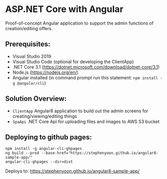 # ASP.NET Core with Angular
Proof-of-concept Angular application to support the admin functions of creation/editing offers.

## Prerequisites:
- Visual Studio 2019
- Visual Studio Code (optional for developing the ClientApp)
- .NET Core 3.1 (https://dotnet.microsoft.com/download/dotnet-core/3.1)
- Node.js (https://nodejs.org/en/)
- Angular installed (in command prompt run this statement: `npm install -g @angular/cli`)

## Solution Overview:
- `ClientApp` Angular8 application to build out the admin screens for creating/viewing/editing things 
- `SpaApi` .NET Core Api for uploading files and images to AWS S3 bucket

## Deploying to github pages:
`npm install -g angular-cli-ghpages`  
`ng build --prod --base-href="https://stephenyoon.github.io/angular8-sample-app/"`  
`angular-cli-ghpages --dir=dist`
  
Deploys to: https://stephenyoon.github.io/angular8-sample-app/
